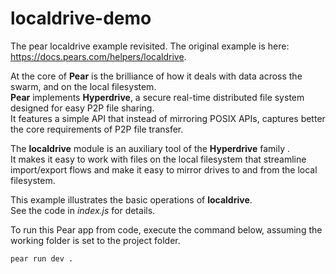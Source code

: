 # localdrive-demo

The pear localdrive example revisited.
The original example is here: https://docs.pears.com/helpers/localdrive.

At the core of __Pear__ is the brilliance of how it deals with data across the swarm, and on the local filesystem.  
__Pear__ implements __Hyperdrive__, a secure real-time distributed file system designed for easy P2P file sharing.  
It features a simple API that instead of mirroring POSIX APIs, captures better the core requirements of P2P file transfer.

The __localdrive__ module is an auxiliary tool of the __Hyperdrive__ family .  
It makes it easy to work with files on the local filesystem that streamline import/export flows and make it easy to mirror drives to and from the local filesystem.

This example illustrates the basic operations of __localdrive__.  
See the code in _index.js_ for details.

To run this Pear app from code, execute the command below, assuming the working folder is set to the project folder.
```bash
pear run dev .
```

